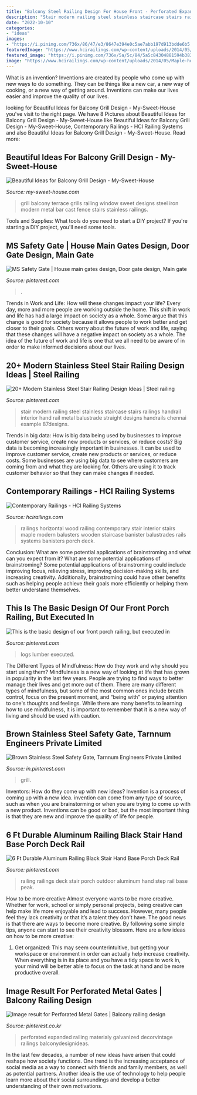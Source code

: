 ```yaml
---
title: "Balcony Steel Railing Design For House Front - Perforated Expanded Railing Materialy Galvanized Decorvintage Railings Balconydesignideas"
description: "Stair modern railing steel stainless staircase stairs railings handrail interior hand rail metal balustrade straight designs handrails chennai example 87designs"
date: "2022-10-10"
categories:
- "ideas"
images:
- "https://i.pinimg.com/736x/86/47/e3/8647e394e0c5ae7abb197d913bdde6b5.jpg"
featuredImage: "https://www.hcirailings.com/wp-content/uploads/2014/05/Maple-horizontal-wood.jpg"
featured_image: "https://i.pinimg.com/736x/5a/5c/84/5a5c84304881594b3837b91faa2f27ef.jpg"
image: "https://www.hcirailings.com/wp-content/uploads/2014/05/Maple-horizontal-wood.jpg"
---
```



What is an invention?
Inventions are created by people who come up with new ways to do something. They can be things like a new car, a new way of cooking, or a new way of getting around. Inventions can make our lives easier and improve the quality of our lives.

	

		
looking for Beautiful Ideas for Balcony Grill Design - My-Sweet-House you've visit to the right page. We have 8 Pictures about Beautiful Ideas for Balcony Grill Design - My-Sweet-House like Beautiful Ideas for Balcony Grill Design - My-Sweet-House, Contemporary Railings - HCI Railing Systems and also Beautiful Ideas for Balcony Grill Design - My-Sweet-House. Read more:
		
    
## Beautiful Ideas For Balcony Grill Design - My-Sweet-House

<img loading=lazy src="https://my-sweet-house.com/wp-content/uploads/2014/06/balcony-grill-design-2.jpg" onerror="this.onerror=null;this.src='https://tse2.mm.bing.net/th?id=OIP.lrv42FsmneTyO0GZTaywiwHaFt&amp;pid=15.1';" alt="Beautiful Ideas for Balcony Grill Design - My-Sweet-House">

_Source: my-sweet-house.com_

>grill balcony terrace grills railing window sweet designs steel iron modern metal bar cast fence stairs stainless railings. 

	

Tools and Supplies: What tools do you need to start a DIY project?
If you're starting a DIY project, you'll need some tools.

    
## MS Safety Gate | House Main Gates Design, Door Gate Design, Main Gate

<img loading=lazy src="https://i.pinimg.com/736x/1a/89/c1/1a89c11d450dfb0f9b53a8b256af34a7.jpg" onerror="this.onerror=null;this.src='https://tse3.mm.bing.net/th?id=OIP.9PXlKZy5_7UJikmtlGhOFgHaNK&amp;pid=15.1';" alt="MS Safety Gate | House main gates design, Door gate design, Main gate">

_Source: pinterest.com_

>. 

	

Trends in Work and Life: How will these changes impact your life?
Every day, more and more people are working outside the home. This shift in work and life has had a large impact on society as a whole. Some argue that this change is good for society because it allows people to work better and get closer to their goals. Others worry about the future of work and life, saying that these changes will have a negative impact on society as a whole. The idea of the future of work and life is one that we all need to be aware of in order to make informed decisions about our lives.

    
## 20+ Modern Stainless Steel Stair Railing Design Ideas | Steel Railing

<img loading=lazy src="https://i.pinimg.com/736x/86/47/e3/8647e394e0c5ae7abb197d913bdde6b5.jpg" onerror="this.onerror=null;this.src='https://tse1.mm.bing.net/th?id=OIP.8ikiskagKYSHMEZLUo1r5AHaJ4&amp;pid=15.1';" alt="20+ Modern Stainless Steel Stair Railing Design Ideas | Steel railing">

_Source: pinterest.com_

>stair modern railing steel stainless staircase stairs railings handrail interior hand rail metal balustrade straight designs handrails chennai example 87designs. 

	

Trends in big data: How is big data being used by businesses to improve customer service, create new products or services, or reduce costs?
Big data is becoming increasingly important in businesses. It can be used to improve customer service, create new products or services, or reduce costs. Some businesses are using big data to see where customers are coming from and what they are looking for. Others are using it to track customer behavior so that they can make changes if needed.

    
## Contemporary Railings - HCI Railing Systems

<img loading=lazy src="https://www.hcirailings.com/wp-content/uploads/2014/05/Maple-horizontal-wood.jpg" onerror="this.onerror=null;this.src='https://tse2.mm.bing.net/th?id=OIP.JKvFapr2B84IeLmeZc9PawHaE7&amp;pid=15.1';" alt="Contemporary Railings - HCI Railing Systems">

_Source: hcirailings.com_

>railings horizontal wood railing contemporary stair interior stairs maple modern balusters wooden staircase banister balustrades rails systems banisters porch deck. 

	

Conclusion: What are some potential applications of brainstroming and what can you expect from it?
What are some potential applications of brainstroming?
Some potential applications of brainstroming could include improving focus, relieving stress, improving decision-making skills, and increasing creativity. Additionally, brainstroming could have other benefits such as helping people achieve their goals more efficiently or helping them better understand themselves.

    
## This Is The Basic Design Of Our Front Porch Railing, But Executed In

<img loading=lazy src="https://i.pinimg.com/736x/5a/5c/84/5a5c84304881594b3837b91faa2f27ef.jpg" onerror="this.onerror=null;this.src='https://tse1.mm.bing.net/th?id=OIP.2nFDPZ6EsTUlvWc6amqRKwHaLF&amp;pid=15.1';" alt="This is the basic design of our front porch railing, but executed in">

_Source: pinterest.com_

>logs lumber executed. 

	

The Different Types of Mindfulness: How do they work and why should you start using them?
Mindfulness is a new way of looking at life that has grown in popularity in the last few years. People are trying to find ways to better manage their lives and get more out of them. There are many different types of mindfulness, but some of the most common ones include breath control, focus on the present moment, and “being with” or paying attention to one's thoughts and feelings. While there are many benefits to learning how to use mindfulness, it is important to remember that it is a new way of living and should be used with caution.

    
## Brown Stainless Steel Safety Gate, Tarnnum Engineers Private Limited

<img loading=lazy src="https://i.pinimg.com/736x/fc/a9/fb/fca9fbf3012b5019932b963be04d163a.jpg" onerror="this.onerror=null;this.src='https://tse4.mm.bing.net/th?id=OIP.a1K6vLkSLQ0CSeV0VFLmngAAAA&amp;pid=15.1';" alt="Brown Stainless Steel Safety Gate, Tarnnum Engineers Private Limited">

_Source: in.pinterest.com_

>grill. 

	

Inventors: How do they come up with new ideas?
Invention is a process of coming up with a new idea. invention can come from any type of source, such as when you are brainstorming or when you are trying to come up with a new product. Inventions can be good or bad, but the most important thing is that they are new and improve the quality of life for people.

    
## 6 Ft Durable Aluminum Railing Black Stair Hand Base Porch Deck Rail

<img loading=lazy src="https://i.pinimg.com/736x/2d/19/a7/2d19a7731d203f0703e3d4ed99fb3526.jpg" onerror="this.onerror=null;this.src='https://tse1.mm.bing.net/th?id=OIP.RXCLTr9t9g84WNtdWfvFVAHaHa&amp;pid=15.1';" alt="6 Ft Durable Aluminum Railing Black Stair Hand Base Porch Deck Rail">

_Source: pinterest.com_

>railing railings deck stair porch outdoor aluminum hand step rail base peak. 

	

How to be more creative
Almost everyone wants to be more creative. Whether for work, school or simply personal projects, being creative can help make life more enjoyable and lead to success. However, many people feel they lack creativity or that it’s a talent they don’t have. The good news is that there are ways to become more creative. By following some simple tips, anyone can start to see their creativity blossom.
Here are a few ideas on how to be more creative:

1) Get organized: This may seem counterintuitive, but getting your workspace or environment in order can actually help increase creativity. When everything is in its place and you have a tidy space to work in, your mind will be better able to focus on the task at hand and be more productive overall.

    
## Image Result For Perforated Metal Gates | Balcony Railing Design

<img loading=lazy src="https://i.pinimg.com/736x/61/21/5b/61215bb3fc5123bafe4f65f7c289572f.jpg" onerror="this.onerror=null;this.src='https://tse2.mm.bing.net/th?id=OIP.ONEa2Gr-mJby43Uo4k038gAAAA&amp;pid=15.1';" alt="Image result for Perforated Metal Gates | Balcony railing design">

_Source: pinterest.co.kr_

>perforated expanded railing materialy galvanized decorvintage railings balconydesignideas. 

	

In the last few decades, a number of new ideas have arisen that could reshape how society functions. One trend is the increasing acceptance of social media as a way to connect with friends and family members, as well as potential partners. Another idea is the use of technology to help people learn more about their social surroundings and develop a better understanding of their own motivations.

